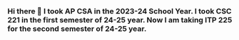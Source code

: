 ### Hi there 👋 I took AP CSA in the 2023-24 School Year. I took CSC 221 in the first semester of 24-25 year. Now I am taking ITP 225 for the second semester of 24-25 year.

<!--
**silkyhub/silkyhub** is a ✨ _special_ ✨ repository because its `README.md` (this file) appears on your GitHub profile.

Here are some ideas to get you started:

- 🔭 I’m currently working on ...
- 🌱 I’m currently learning ...
- 👯 I’m looking to collaborate on ...
- 🤔 I’m looking for help with ...
- 💬 Ask me about ...
- 📫 How to reach me: ...
- 😄 Pronouns: ...
- ⚡ Fun fact: ...
-->
